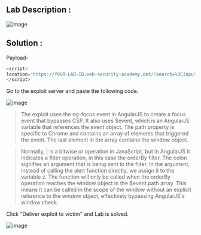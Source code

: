 ## Lab Description :

![image](https://github.com/ananthan05/Portswigger_labs/assets/140697378/4eae5b9a-1dba-4eb9-818c-41cfe38eaaf5)

## Solution :

Payload-
```js
<script>
location='https://YOUR-LAB-ID.web-security-academy.net/?search=%3Cinput%20id=x%20ng-focus=$event.composedPath()|orderBy:%27(z=alert)(document.cookie)%27%3E#x';
</script>
```

Go to the exploit server and paste the following code.

![image](https://github.com/ananthan05/Portswigger_labs/assets/140697378/a746a2e6-88b0-4b08-b5b6-6ab8ec146da8)

>The exploit uses the ng-focus event in AngularJS to create a focus event that bypasses CSP. It also uses $event, which is an AngularJS variable that references the event object. The path property is specific to Chrome and contains an array of elements that triggered the event. The last element in the array contains the window object.

>Normally, | is a bitwise or operation in JavaScript, but in AngularJS it indicates a filter operation, in this case the orderBy filter. The colon signifies an argument that is being sent to the filter. In the argument, instead of calling the alert function directly, we assign it to the variable z. The function will only be called when the orderBy operation reaches the window object in the $event.path array. This means it can be called in the scope of the window without an explicit reference to the window object, effectively bypassing AngularJS's window check.

Click "Deliver exploit to victim" and Lab is solved.

![image](https://github.com/ananthan05/Portswigger_labs/assets/140697378/7f71bbb0-8fa2-46bb-aa2e-10de67406a28)
